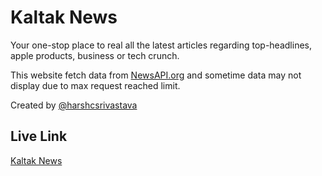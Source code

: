 # Kaltak News
Your one-stop place to real all the latest articles regarding top-headlines, apple products, business or tech crunch.

This website fetch data from [NewsAPI.org](https://newsapi.org/) and sometime data may not display due to max request reached limit.

Created by [@harshcsrivastava](https://github.com/harshcsrivastava) 

## Live Link
[Kaltak News](https://github.com/harshcsrivastava) 